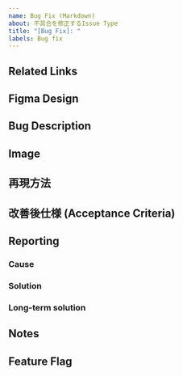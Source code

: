 ```yaml
---
name: Bug Fix (Markdown)
about: 不具合を修正するIssue Type
title: "[Bug Fix]: "
labels: Bug fix
---
```


## Related Links
<!-- 関連する Issue や、 Slack のリンクを記載する --> 

## Figma Design
<!-- FigmaのDesignリンクを記載する。 --> 

## Bug Description
<!-- 現状のバグ状況を記載する。記載方法は、誰が、何をすると、何が起きるか、を記載する。 --> 

## Image
<!-- DesignやCaptureを張る場合、こちらに記載する。 --> 

## 再現方法
<!-- どうしたら、再現されるかの詳細手順を箇条書きで記載する。（又は、動画があればそちらを添付する。） -->

## 改善後仕様 (Acceptance Criteria)

## Reporting
### Cause

### Solution

### Long-term solution

## Notes

## Feature Flag
